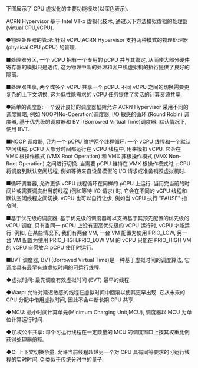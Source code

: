 
下图展示了 CPU 虚拟化的主要功能模块(以深色表示)​.

ACRN Hypervisor 基于 Intel VT-x 虚拟化技术, 通过以下方法模拟虚拟的处理器(virtual CPU,vCPU).

●物理处理器的管理: 针对 vCPU,ACRN Hypervisor 支持两种模式的物理处理器 (physical CPU,pCPU) 的管理.

■处理器分区, 一个 vCPU 拥有一个专用的 pCPU 并与其绑定, 从而使大部分硬件寄存器的模拟只是透传, 这为物理中断的处理和客户机虚拟机的执行提供了良好的隔离.

■处理器共享, 两个或多个 vCPU 共享一个 pCPU. 不同 vCPU 之间的切换需要更复杂的上下文切换, 这为低性能需求的 vCPU 任务提供了灵活的计算资源共享.

●简单的调度器: 一个设计良好的调度器框架允许 ACRN Hypervisor 采用不同的调度策略, 例如 NOOP(No-Operation)调度器, I/O 敏感的循环 (Round Robin) 调度器, 基于优先级的调度器和 BVT(Borrowed Virtual Time)调度器. 默认情况下, 使用 BVT.

■NOOP 调度器, 只为一个 pCPU 维护两个线程循环: 一个 vCPU 线程和一个默认空闲线程. pCPU 大部分时间都运行在 vCPU 线程中, 用来模拟 vCPU, 它会在 VMX 根操作模式 (VMX Root Operation) 和 VMX 非根操作模式 (VMX Non-Root Operation) 之间进行切换. 当需要 pCPU 维持在 VMX 根操作模式时, pCPU 将调度到默认空闲线程, 例如等待来自设备模型的 I/O 请求或准备销毁虚拟机时.

■循环调度器, 允许更多 vCPU 线程循环在同样的 pCPU 上运行. 当用完当前的时间片或需要调度出当前线程 (例如等待 I/O 请求) 时, 它会在不同的 vCPU 线程和默认空闲线程之间切换. vCPU 也可以自行让步, 例如当 vCPU 执行 "PAUSE" 指令时.

■基于优先级的调度器, 基于优先级的调度器可以支持基于其预先配置的优先级的 vCPU 调度. 只有当同一 pCPU 上没有更高优先级的 vCPU 运行时, vCPU 才能运行. 例如, 在某些情况下, 我们有两台 VM, 一台 VM 配置为使用 PRIO_LOW, 另一台 VM 配置为使用 PRIO_HIGH.PRIO_LOW VM 的 vCPU 只能在 PRIO_HIGH VM 的 vCPU 自愿放弃 pCPU 使用时运行.

■BVT 调度器, BVT(Borrowed Virtual Time)是一种基于虚拟时间的调度算法, 它调度具有最早有效虚拟时间的可运行线程.

◆虚拟时间: 最先调度有效虚拟时间 (EVT) 最早的线程.

◆Warp: 允许对延迟敏感的线程在虚拟时间中回滚以使其更早出现. 它从未来的 CPU 分配中借用虚拟时间, 因此不会中断长期 CPU 共享.

◆MCU: 最小时间计算单元(Minimum Charging Unit,MCU), 调度器以 MCU 为单位计算运行时间.

◆加权公平共享: 每个可运行线程在一定数量的 MCU 的调度窗口上按其权重比例获得处理器份额.

◆C: 上下文切换余量. 允许当前线程超越另一个对 CPU 具有同等要求的可运行线程的实时时间. C 类似于传统分时中的量子.